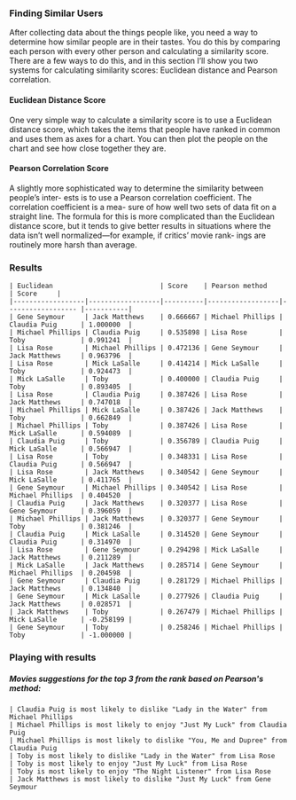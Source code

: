 ### Finding Similar Users

After collecting data about the things people like, you need a way to determine how similar people are in their tastes. You do this by comparing each person with every other person and calculating a similarity score. There are a few ways to do this, and in this section I’ll show you two systems for calculating similarity scores: Euclidean distance and Pearson correlation.

#### Euclidean Distance Score

One very simple way to calculate a similarity score is to use a Euclidean distance score, which takes the items that people have ranked in common and uses them as axes for a chart. You can then plot the people on the chart and see how close together they are.


#### Pearson Correlation Score

A slightly more sophisticated way to determine the similarity between people’s inter- ests is to use a Pearson correlation coefficient. The correlation coefficient is a mea- sure of how well two sets of data fit on a straight line. The formula for this is more complicated than the Euclidean distance score, but it tends to give better results in situations where the data isn’t well normalized—for example, if critics’ movie rank- ings are routinely more harsh than average.


### Results

```
| Euclidean                           | Score    | Pearson method                       | Score     |
|------------------|------------------|----------|------------------|------------------	|-----------|
| Gene Seymour     | Jack Matthews    | 0.666667 | Michael Phillips | Claudia Puig     	| 1.000000  |
| Michael Phillips | Claudia Puig     | 0.535898 | Lisa Rose        | Toby             	| 0.991241  |
| Lisa Rose        | Michael Phillips | 0.472136 | Gene Seymour     | Jack Matthews    	| 0.963796  |
| Lisa Rose        | Mick LaSalle     | 0.414214 | Mick LaSalle     | Toby             	| 0.924473  |
| Mick LaSalle     | Toby             | 0.400000 | Claudia Puig     | Toby             	| 0.893405  |
| Lisa Rose        | Claudia Puig     | 0.387426 | Lisa Rose        | Jack Matthews    	| 0.747018  |
| Michael Phillips | Mick LaSalle     | 0.387426 | Jack Matthews    | Toby             	| 0.662849  |
| Michael Phillips | Toby             | 0.387426 | Lisa Rose        | Mick LaSalle     	| 0.594089  |
| Claudia Puig     | Toby             | 0.356789 | Claudia Puig     | Mick LaSalle     	| 0.566947  |
| Lisa Rose        | Toby             | 0.348331 | Lisa Rose        | Claudia Puig     	| 0.566947  |
| Lisa Rose        | Jack Matthews    | 0.340542 | Gene Seymour     | Mick LaSalle     	| 0.411765  |
| Gene Seymour     | Michael Phillips | 0.340542 | Lisa Rose        | Michael Phillips 	| 0.404520  |
| Claudia Puig     | Jack Matthews    | 0.320377 | Lisa Rose        | Gene Seymour     	| 0.396059  |
| Michael Phillips | Jack Matthews    | 0.320377 | Gene Seymour     | Toby             	| 0.381246  |
| Claudia Puig     | Mick LaSalle     | 0.314520 | Gene Seymour     | Claudia Puig     	| 0.314970  |
| Lisa Rose        | Gene Seymour     | 0.294298 | Mick LaSalle     | Jack Matthews    	| 0.211289  |
| Mick LaSalle     | Jack Matthews    | 0.285714 | Gene Seymour     | Michael Phillips 	| 0.204598  |
| Gene Seymour     | Claudia Puig     | 0.281729 | Michael Phillips | Jack Matthews    	| 0.134840  |
| Gene Seymour     | Mick LaSalle     | 0.277926 | Claudia Puig     | Jack Matthews    	| 0.028571  |
| Jack Matthews    | Toby             | 0.267479 | Michael Phillips | Mick LaSalle     	| -0.258199 |
| Gene Seymour     | Toby             | 0.258246 | Michael Phillips | Toby             	| -1.000000 |
```
### Playing with results

##### Movies suggestions for the top 3 from the rank based on Pearson's method:

```
| Claudia Puig is most likely to dislike "Lady in the Water" from Michael Phillips
| Michael Phillips is most likely to enjoy "Just My Luck" from Claudia Puig
| Michael Phillips is most likely to dislike "You, Me and Dupree" from Claudia Puig
| Toby is most likely to dislike "Lady in the Water" from Lisa Rose
| Toby is most likely to enjoy "Just My Luck" from Lisa Rose
| Toby is most likely to enjoy "The Night Listener" from Lisa Rose
| Jack Matthews is most likely to dislike "Just My Luck" from Gene Seymour
```
